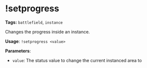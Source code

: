 # !setprogress

**Tags:** `battlefield`, `instance`

Changes the progress inside an instance.

**Usage**: `!setprogress <value>`

**Parameters**:
- `value`: The status value to change the current instanced area to
